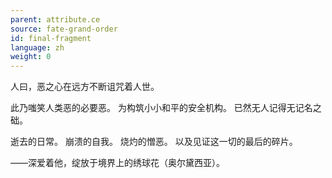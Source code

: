 ```yaml
---
parent: attribute.ce
source: fate-grand-order
id: final-fragment
language: zh
weight: 0
---
```


人曰，恶之心在远方不断诅咒着人世。

此乃嗤笑人类恶的必要恶。
为构筑小小和平的安全机构。
已然无人记得无记名之础。

逝去的日常。
崩溃的自我。
烧灼的憎恶。
以及见证这一切的最后的碎片。

——深爱着他，绽放于境界上的绣球花（奥尔黛西亚）。
